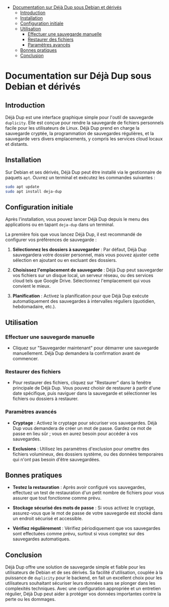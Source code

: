 - [Documentation sur Déjà Dup sous Debian et dérivés](#documentation-sur-déjà-dup-sous-debian-et-dérivés)
  - [Introduction](#introduction)
  - [Installation](#installation)
  - [Configuration initiale](#configuration-initiale)
  - [Utilisation](#utilisation)
    - [Effectuer une sauvegarde manuelle](#effectuer-une-sauvegarde-manuelle)
    - [Restaurer des fichiers](#restaurer-des-fichiers)
    - [Paramètres avancés](#paramètres-avancés)
  - [Bonnes pratiques](#bonnes-pratiques)
  - [Conclusion](#conclusion)


# Documentation sur Déjà Dup sous Debian et dérivés

## Introduction

Déjà Dup est une interface graphique simple pour l'outil de sauvegarde `duplicity`. Elle est conçue pour rendre la sauvegarde de fichiers personnels facile pour les utilisateurs de Linux. Déjà Dup prend en charge la sauvegarde cryptée, la programmation de sauvegardes régulières, et la sauvegarde vers divers emplacements, y compris les services cloud locaux et distants.

## Installation

Sur Debian et ses dérivés, Déjà Dup peut être installé via le gestionnaire de paquets `apt`. Ouvrez un terminal et exécutez les commandes suivantes :

```bash
sudo apt update
sudo apt install deja-dup
```

## Configuration initiale

Après l'installation, vous pouvez lancer Déjà Dup depuis le menu des applications ou en tapant `deja-dup` dans un terminal.

La première fois que vous lancez Déjà Dup, il est recommandé de configurer vos préférences de sauvegarde :

1. **Sélectionnez les dossiers à sauvegarder** : Par défaut, Déjà Dup sauvegardera votre dossier personnel, mais vous pouvez ajuster cette sélection en ajoutant ou en excluant des dossiers.

2. **Choisissez l'emplacement de sauvegarde** : Déjà Dup peut sauvegarder vos fichiers sur un disque local, un serveur réseau, ou des services cloud tels que Google Drive. Sélectionnez l'emplacement qui vous convient le mieux.

3. **Planification** : Activez la planification pour que Déjà Dup exécute automatiquement des sauvegardes à intervalles réguliers (quotidien, hebdomadaire, etc.).

## Utilisation

### Effectuer une sauvegarde manuelle

- Cliquez sur "Sauvegarder maintenant" pour démarrer une sauvegarde manuellement. Déjà Dup demandera la confirmation avant de commencer.

### Restaurer des fichiers

- Pour restaurer des fichiers, cliquez sur "Restaurer" dans la fenêtre principale de Déjà Dup. Vous pouvez choisir de restaurer à partir d'une date spécifique, puis naviguer dans la sauvegarde et sélectionner les fichiers ou dossiers à restaurer.

### Paramètres avancés

- **Cryptage** : Activez le cryptage pour sécuriser vos sauvegardes. Déjà Dup vous demandera de créer un mot de passe. Gardez ce mot de passe en lieu sûr ; vous en aurez besoin pour accéder à vos sauvegardes.
  
- **Exclusions** : Utilisez les paramètres d'exclusion pour omettre des fichiers volumineux, des dossiers système, ou des données temporaires qui n'ont pas besoin d'être sauvegardées.

## Bonnes pratiques

- **Testez la restauration** : Après avoir configuré vos sauvegardes, effectuez un test de restauration d'un petit nombre de fichiers pour vous assurer que tout fonctionne comme prévu.

- **Stockage sécurisé des mots de passe** : Si vous activez le cryptage, assurez-vous que le mot de passe de votre sauvegarde est stocké dans un endroit sécurisé et accessible.

- **Vérifiez régulièrement** : Vérifiez périodiquement que vos sauvegardes sont effectuées comme prévu, surtout si vous comptez sur des sauvegardes automatiques.

## Conclusion

Déjà Dup offre une solution de sauvegarde simple et fiable pour les utilisateurs de Debian et de ses dérivés. Sa facilité d'utilisation, couplée à la puissance de `duplicity` pour le backend, en fait un excellent choix pour les utilisateurs souhaitant sécuriser leurs données sans se plonger dans les complexités techniques. Avec une configuration appropriée et un entretien régulier, Déjà Dup peut aider à protéger vos données importantes contre la perte ou les dommages.